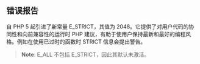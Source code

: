 错误报告
--------

自 PHP 5 起引进了新常量 E\_STRICT，其值为
2048。它提供了对用户代码的协同性和向前兼容性的运行时 PHP
建议，有助于使用户保持最新和最好的编程风格。例如在使用已过时的函数时
STRICT 信息会提出警告。

> **Note**: <span class="simpara"> E\_ALL 不包括
> E\_STRICT，因此其默认未激活。 </span>
